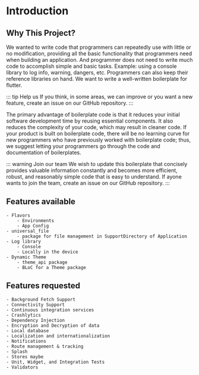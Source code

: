 # Introduction

## Why This Project?

We wanted to write code that programmers can repeatedly use with little or no modification, providing all the basic functionality that programmers need when building an application. And programmer does not need to write much code to accomplish simple and basic tasks. Example: using a console library to log info, warning, dangers, etc. Programmers can also keep their reference libraries on hand. We want to write a well-written boilerplate for flutter.

::: tip Help us
If you think, in some areas, we can improve or you want a new feature, create an issue on our GitHub repository.
:::

The primary advantage of boilerplate code is that it reduces your initial software development time by reusing essential components. It also reduces the complexity of your code, which may result in cleaner code. If your product is built on boilerplate code, there will be no learning curve for new programmers who have previously worked with boilerplate code; thus, we suggest letting your programmers go through the code and documentation of boilerplates.

::: warning Join our team
We wish to update this boilerplate that concisely provides valuable information constantly and becomes more efficient, robust, and reasonably simple code that is easy to understand. If ayone wants to join the team, create an issue on our GitHub repository.
:::

## Features available
    - Flavors
        - Environments
        - App Config
    - universal_file
        - package for file management in SupportDirectory of Application
    - Log library
        - Console
        - Locally in the device
    - Dynamic Theme
        - theme_api package
        - BLoC for a Theme package

## Features requested
    - Background Fetch Support
    - Connectivity Support
    - Continuous integration services
    - Crashlytics
    - Dependency Injection
    - Encryption and Decryption of data
    - Local database
    - Localization and internationalization
    - Notifications
    - Route management & tracking
    - Splash
    - Stores maybe
    - Unit, Widget, and Integration Tests
    - Validators